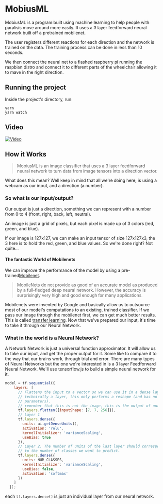 # MobiusML

MobiusML is a program built using machine learning to help people with paralisis move around more easily.
It uses a 3 layer feedforward neural network built off a pretrained mobilenet.

The user registers different reactions for each direction and the network is trained on the data.
The training process can be done in less than 10 seconds.

We then connect the neural net to a flashed raspberry pi running the raspbian distro and connect it to different parts of the wheelchair allowing it to mave in the right direction. 

## Running the project
Inside the project's directory, run
```
yarn
yarn watch
```

## Video
[![Video](https://i.imgur.com/FxWnvRP.jpg "MobiusML")](https://www.youtube.com/watch?v=zeTphRB3KK8)

## How it Works
> MobiusML is an image classifier that uses a 3 layer feedforward neural network to turn data from image tensors into a direction vector.

What does this mean? Well keep in mind that all we're doing here, is using a webcam as our input, and a direction (a number).

### So what is our input/output?
Our output is just a direction, something we can represent with a number from 0 to 4 (front, right, back, left, neutral).

An image is just a grid of pixels, but each pixel is made up of 3 colors (red, green, and blue). 

If our image is 127x127, we can make an input tensor of size 127x127x3, the 3 here is to hold the red, green, and blue values.
So we're done right? Not quite...
#### The fantastic World of Mobilenets
We can improve the performance of the model by using a pre-trained[Mobilenet](https://medium.com/@sumit.arora/training-a-neural-network-using-mobilenets-in-tensorflow-for-image-classification-on-android-14f2792f64c1). 
> MobileNets do not provide as good of an accurate model as produced by a full-fledged deep neural network. However, the accuracy is surprisingly very high and good enough for many applications. 

Mobilenets were invented by Google and basically allow us to outsource most of our model's computations to an existing, trained classifier.
If we pass our image through the mobilenet first, we can get much better results. This is called [transfer learning](https://machinelearningmastery.com/transfer-learning-for-deep-learning/).
Now that we've prepared our input, it's time to take it through our Neural Network.

### What in the world is a Neural Network?
A Network Network is just a universal function approximator. It will allow us to take our input, and get the proper output for it. Some like to compare it to the way that our brains work, through trial and error.
There are many types of Neural Networks but the one we're interested in is a 3 layer Feedforward Neural Network. 
We'll use tensorflow.js to build a simple neural network for it.
```Javascript
model = tf.sequential({
    layers: [
      // Flattens the input to a vector so we can use it in a dense layer. While
      // technically a layer, this only performs a reshape (and has no training
      // parameters).
      // remember that this is not the image, this is the output of our mobilenet
      tf.layers.flatten({inputShape: [7, 7, 256]}),
      // Layer 1
      tf.layers.dense({
        units: ui.getDenseUnits(),
        activation: 'relu',
        kernelInitializer: 'varianceScaling',
        useBias: true
      }),
      // Layer 2. The number of units of the last layer should correspond
      // to the number of classes we want to predict.
      tf.layers.dense({
        units: NUM_CLASSES,
        kernelInitializer: 'varianceScaling',
        useBias: false,
        activation: 'softmax'
      })
    ]
  });
```
each `tf.layers.dense()` is just an individual layer from our neural network.

